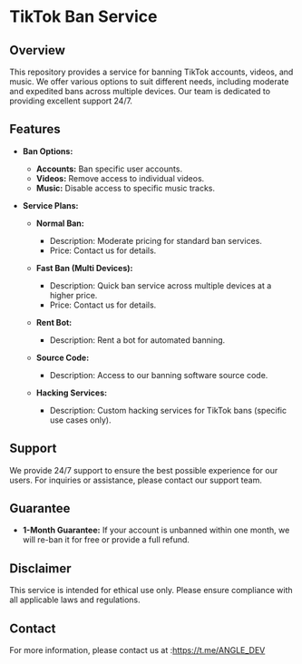  
# TikTok Ban Service

## Overview
This repository provides a service for banning TikTok accounts, videos, and music. We offer various options to suit different needs, including moderate and expedited bans across multiple devices. Our team is dedicated to providing excellent support 24/7.

## Features
- **Ban Options:**
  - **Accounts:** Ban specific user accounts.
  - **Videos:** Remove access to individual videos.
  - **Music:** Disable access to specific music tracks.

- **Service Plans:**
  - **Normal Ban:** 
    - Description: Moderate pricing for standard ban services.
    - Price: Contact us for details.
    
  - **Fast Ban (Multi Devices):** 
    - Description: Quick ban service across multiple devices at a higher price.
    - Price: Contact us for details.
    
  - **Rent Bot:** 
    - Description: Rent a bot for automated banning.
    
  - **Source Code:** 
    - Description: Access to our banning software source code.
    
  - **Hacking Services:** 
    - Description: Custom hacking services for TikTok bans (specific use cases only).

## Support
We provide 24/7 support to ensure the best possible experience for our users. For inquiries or assistance, please contact our support team.

## Guarantee
- **1-Month Guarantee:** If your account is unbanned within one month, we will re-ban it for free or provide a full refund.

## Disclaimer
This service is intended for ethical use only. Please ensure compliance with all applicable laws and regulations.

## Contact
For more information, please contact us at :https://t.me/ANGLE_DEV

